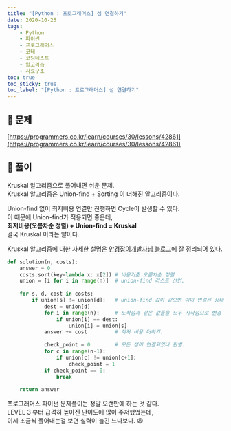 ```yaml
---
title: "[Python : 프로그래머스] 섬 연결하기"
date: 2020-10-25
tags:
    - Python
    - 파이썬
    - 프로그래머스
    - 코테
    - 코딩테스트
    - 알고리즘
    - 자료구조
toc: true
toc_sticky: true
toc_label: "[Python : 프로그래머스] 섬 연결하기"
---
```

## 📝 문제
[https://programmers.co.kr/learn/courses/30/lessons/42861](https://programmers.co.kr/learn/courses/30/lessons/42861)

## 🎯 풀이
Kruskal 알고리즘으로 풀어내면 쉬운 문제.  
Kruskal 알고리즘은 Union-find + Sorting 이 더해진 알고리즘이다.  
  
Union-find 없이 최저비용 연결만 진행하면 Cycle이 발생할 수 있다.  
이 때문에 Union-find가 적용되면 좋은데,  
**최저비용(오름차순 정렬) + Union-find = Kruskal**  
결국 Kruskal 이라는 말이다.  
  
Kruskal 알고리즘에 대한 자세한 설명은 [안경잡이개발자님 블로그](https://m.blog.naver.com/PostView.nhn?blogId=ndb796&logNo=221230994142&proxyReferer=https:%2F%2Fwww.google.com%2F)에 잘 정리되어 있다.

```python
def solution(n, costs):
    answer = 0
    costs.sort(key=lambda x: x[2]) # 비용기준 오름차순 정렬
    union = [i for i in range(n)]  # union-find 리스트 선언.
    
    for s, d, cost in costs:
        if union[s] != union[d]:   # union-find 값이 같으면 이미 연결된 상태.
            dest = union[d]
            for i in range(n):     # 도착섬과 같은 값들을 모두 시작섬으로 변경
                if union[i] == dest:
                    union[i] = union[s]
            answer += cost         # 최저 비용 더하기.
        
            check_point = 0        # 모든 섬이 연결되었나 판별.
            for c in range(n-1):
                if union[c] != union[c+1]:
                    check_point = 1
            if check_point == 0:
                break
                
    return answer
```

프로그래머스 파이썬 문제풀이는 정말 오랜만에 하는 것 같다.  
LEVEL 3 부터 급격히 높아진 난이도에 많이 주저했었는데,  
이제 조금씩 풀어내는걸 보면 실력이 늘긴 느나보다. 😆  
